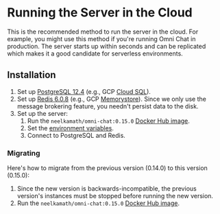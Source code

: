 # Running the Server in the Cloud

This is the recommended method to run the server in the cloud. For example, you might use this method if you're running Omni Chat in production. The server starts up within seconds and can be replicated which makes it a good candidate for serverless environments.

## Installation

1. Set up [PostgreSQL 12.4](https://www.postgresql.org/) (e.g., GCP [Cloud SQL](https://cloud.google.com/sql/docs/postgres/)).
1. Set up [Redis 6.0.8](https://redis.io) (e.g., GCP [Memorystore](https://cloud.google.com/memorystore/)). Since we only use the message brokering feature, you needn't persist data to the disk.
1. Set up the server:
   1. Run the `neelkamath/omni-chat:0.15.0` [Docker Hub image](https://hub.docker.com/repository/docker/neelkamath/omni-chat).
   1. Set the [environment variables](env.md).
   1. Connect to PostgreSQL and Redis.

### Migrating

Here's how to migrate from the previous version (0.14.0) to this version (0.15.0):

1. Since the new version is backwards-incompatible, the previous version's instances must be stopped before running the new version.
1. Run the `neelkamath/omni-chat:0.15.0` [Docker Hub image](https://hub.docker.com/repository/docker/neelkamath/omni-chat).
